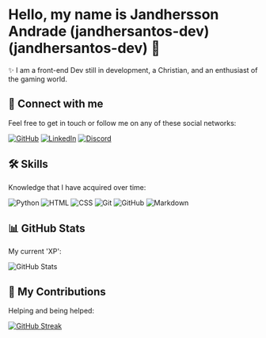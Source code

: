 # Hello, my name is Jandhersson Andrade (jandhersantos-dev) (jandhersantos-dev) 👋
✨ I am a front-end Dev still in development, a Christian, and an enthusiast of the gaming world.

## 👥 Connect with me
Feel free to get in touch or follow me on any of these social networks:

[![GitHub](https://img.shields.io/badge/GitHub-677BBF?style=for-the-badge&logo=github&logoColor=white)](https://github.com/jandhersantos-dev)
[![LinkedIn](https://img.shields.io/badge/LinkedIn-677BBF?style=for-the-badge&logo=linkedin&logoColor=white)](https://www.linkedin.com/in/jandherssonandrade/)
[![Discord](https://img.shields.io/badge/Discord-677BBF?style=for-the-badge&logo=discord&logoColor=white)](https://discord.com/channels/@jandherdev/)

## 🛠️ Skills
Knowledge that I have acquired over time:

![Python](https://img.shields.io/badge/python-677BBF?style=for-the-badge&logo=python&logoColor=white)
![HTML](https://img.shields.io/badge/HTML-677BBF?style=for-the-badge&logo=html5&logoColor=white)
![CSS](https://img.shields.io/badge/CSS-677BBF?style=for-the-badge&logo=css3&logoColor=white)
![Git](https://img.shields.io/badge/GIT-677BBF?style=for-the-badge&logo=git&logoColor=white)
![GitHub](https://img.shields.io/badge/GitHub-677BBF?style=for-the-badge&logo=github&logoColor=white)
![Markdown](https://img.shields.io/badge/Markdown-677BBF?style=for-the-badge&logo=markdown)

## 📊 GitHub Stats
My current 'XP':

![GitHub Stats](https://github-readme-stats.vercel.app/api?username=jandhersantos-dev&show_icons=true&bg_color=90,2C2F33,000&title_color=677BBF&text_color=fff&icon_color=677BBF&border_color=677BBF&theme=transparent)

## 🤝 My Contributions
Helping and being helped:

[![GitHub Streak](https://streak-stats.demolab.com/?user=jandhersantos-dev&background=90,2C2F33,000&border=677BBF&stroke=fff&ring=677BBF&fire=677BBF&dates=fff&currStreakNum=677BBF&sideNums=677BBF&currStreakLabel=677BBF&sideLabels=677BBF&excludeDaysLabel=677BBF&theme=transparent)](https://git.io/streak-stats)
